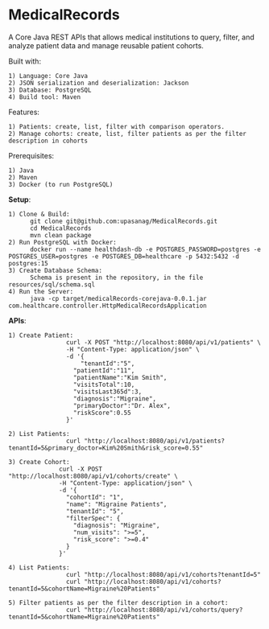 # MedicalRecords
 A Core Java REST APIs that allows medical institutions to query, filter, and analyze patient data and manage reusable patient cohorts.

 Built with:
 
	1) Language: Core Java
	2) JSON serialization and deserialization: Jackson 
	3) Database: PostgreSQL
	4) Build tool: Maven

 Features:
  
	1) Patients: create, list, filter with comparison operators.
	2) Manage cohorts: create, list, filter patients as per the filter description in cohorts

 Prerequisites:
  
	1) Java
	2) Maven
	3) Docker (to run PostgreSQL)

 **Setup**:

    1) Clone & Build:
          git clone git@github.com:upasanag/MedicalRecords.git
          cd MedicalRecords
          mvn clean package
    2) Run PostgreSQL with Docker:
          docker run --name healthdash-db -e POSTGRES_PASSWORD=postgres -e POSTGRES_USER=postgres -e POSTGRES_DB=healthcare -p 5432:5432 -d postgres:15
    3) Create Database Schema:
          Schema is present in the repository, in the file resources/sql/schema.sql
    4) Run the Server:
          java -cp target/medicalRecords-corejava-0.0.1.jar com.healthcare.controller.HttpMedicalRecordsApplication

**APIs**:

	1) Create Patient:
                    curl -X POST "http://localhost:8080/api/v1/patients" \
                    -H "Content-Type: application/json" \
                    -d '{
                    	"tenantId":"5",
                      "patientId":"11",
                      "patientName":"Kim Smith",
                      "visitsTotal":10,
                      "visitsLast365d":3,
                      "diagnosis":"Migraine",
                      "primaryDoctor":"Dr. Alex",
                      "riskScore":0.55
                    }'
  	
    2) List Patients:
                    curl "http://localhost:8080/api/v1/patients?tenantId=5&primary_doctor=Kim%20Smith&risk_score=0.55"
    
    3) Create Cohort:
                  curl -X POST "http://localhost:8080/api/v1/cohorts/create" \
                  -H "Content-Type: application/json" \
                  -d '{
                    "cohortId": "1",
                    "name": "Migraine Patients",
                    "tenantId": "5",
                    "filterSpec": {
                      "diagnosis": "Migraine",
                      "num_visits": ">=5",
                      "risk_score": ">=0.4"
                    }
                  }'

    4) List Patients:
                    curl "http://localhost:8080/api/v1/cohorts?tenantId=5"
                    curl "http://localhost:8080/api/v1/cohorts?tenantId=5&cohortName=Migraine%20Patients"
                    
    5) Filter patients as per the filter description in a cohort:
                    curl "http://localhost:8080/api/v1/cohorts/query?tenantId=5&cohortName=Migraine%20Patients"
